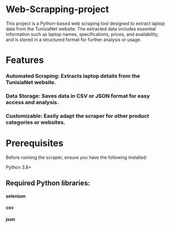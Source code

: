 # Web-Scrapping-project

This project is a Python-based web scraping tool designed to extract laptop data from the TunisiaNet website. The extracted data includes essential information such as laptop names, specifications, prices, and availability, and is stored in a structured format for further analysis or usage.

# Features

### Automated Scraping: Extracts laptop details from the TunisiaNet website.
### Data Storage: Saves data in CSV or JSON format for easy access and analysis.
### Customizable: Easily adapt the scraper for other product categories or websites.


# Prerequisites
Before running the scraper, ensure you have the following installed:

Python 3.8+
## Required Python libraries:
#### selenium
#### csv
#### json
